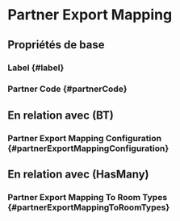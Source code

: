 #  Partner Export Mapping



## Propriétés de base

### Label {#label}
        

### Partner Code {#partnerCode}
        


## En relation avec (BT)

###  Partner Export Mapping Configuration {#partnerExportMappingConfiguration}
        


## En relation avec (HasMany)

###  Partner Export Mapping To Room Types {#partnerExportMappingToRoomTypes}
        


<!--- THIS FILE IS GENERATED PLEASE DO NOT EDIT IT DIRECTLY --->

